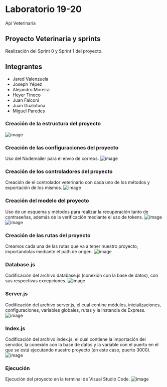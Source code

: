 # Laboratorio 19-20
Api Veterinaria
## Proyecto Veterinaria y sprints
Realización del Sprint 0 y Sprint 1 del proyecto.
## Integrantes
* Jared Valenzuela
* Joseph Yépez
* Alejandro Moreira
* Heyer Tinoco
* Juan Falconi
* Juan Gualotuña
* Miguel Paredes
### Creación de la estructura del proyecto
![image](https://github.com/Alejandro-Moreira/api-veterinaria/assets/117743484/f5cd3192-fc61-4f88-98a7-4a7ceec7223e)
### Creación de las configuraciones del proyecto
Uso del Nodemailer para el envio de correos.
![image](https://github.com/Alejandro-Moreira/api-veterinaria/assets/117743484/59d18385-0f70-46b1-9b9e-cef14d877566)
### Creación de los controladores del proyecto
Creación de el controlador veterinario con cada uno de los métodos y exportación de los mismos.
![image](https://github.com/Alejandro-Moreira/api-veterinaria/assets/117743484/ab0c9838-334a-46c3-8f84-84b936ab635e)
### Creación del modelo del proyecto
Uso de un esquema y métodos para realizar la recuperación tanto de contraseñas, además de la verificación mediante el uso de tokens.
![image](https://github.com/Alejandro-Moreira/api-veterinaria/assets/117743484/84b751a4-ee7f-46c3-8026-cb06f6afb70d)
![image](https://github.com/Alejandro-Moreira/api-veterinaria/assets/117743484/07a38cf5-550f-4477-9f7a-1d27f4dbf1ad)
### Creación de las rutas del proyecto
Creamos cada una de las rutas que va a tener nuestro proyecto, importandolas mediante el path de origen.
![image](https://github.com/Alejandro-Moreira/api-veterinaria/assets/117743484/152cd1e6-cabb-4159-8f91-894fbc40957b)
### Database.js
Codificación del archivo database.js (conexión con la base de datos), con sus respectivas excepciones.
![image](https://github.com/Alejandro-Moreira/api-veterinaria/assets/117743484/5c19d0b2-3754-4630-a450-23c804b2b6c5)
### Server.js
Codificación del archivo server.js, el cual contine módulos, inicializaciones, configuraciones, variables globales, rutas y la instancia de Express.
![image](https://github.com/Alejandro-Moreira/api-veterinaria/assets/117743484/6c6d7bf8-057c-4341-afa5-d515662576a1)
### Index.js
Codificación del archivo index.js, el cual contiene la importación del servidor, la conexión con la base de datos y la variable con el puerto en el que se está ejecutando nuestro proyecto (en este caso, puerto 3000).
![image](https://github.com/Alejandro-Moreira/api-veterinaria/assets/117743484/9a696f5c-77d2-4b41-b1d0-86c705ba3f09)
### Ejecución
Ejecución del proyecto en la terminal de Visual Studio Code.
![image](https://github.com/Alejandro-Moreira/api-veterinaria/assets/117743484/0dc01472-0beb-4834-8af8-bd041068d7c8)
